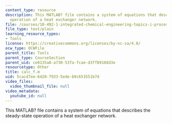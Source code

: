```yaml
---
content_type: resource
description: This MATLAB? file contains a system of equations that describes the steady-state
  operation of a heat exchanger network.
file: /courses/10-492-1-integrated-chemical-engineering-topics-i-process-control-by-design-fall-2004/5cacd7ee642079335edeb9c653551b7d_calc_f.m
file_type: text/plain
learning_resource_types:
- Tools
license: https://creativecommons.org/licenses/by-nc-sa/4.0/
ocw_type: OCWFile
parent_title: Tools
parent_type: CourseSection
parent_uid: ce8135a8-a730-53fa-fcae-d3ff8910dd3e
resourcetype: Other
title: calc_f.m
uid: 5cacd7ee-6420-7933-5ede-b9c653551b7d
video_files:
  video_thumbnail_file: null
video_metadata:
  youtube_id: null
---
```

This MATLAB? file contains a system of equations that describes the steady-state operation of a heat exchanger network.